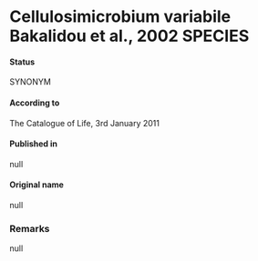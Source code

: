 # Cellulosimicrobium variabile Bakalidou et al., 2002 SPECIES

#### Status
SYNONYM

#### According to
The Catalogue of Life, 3rd January 2011

#### Published in
null

#### Original name
null

### Remarks
null